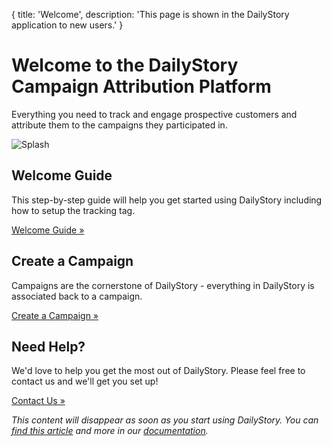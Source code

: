 {
	title: 'Welcome',
	description: 'This page is shown in the DailyStory application to new users.'
}
# Welcome to the DailyStory Campaign Attribution Platform
Everything you need to track and engage prospective customers and attribute them to the campaigns they participated in.

![Splash](https://www.dailystory.com/files/imgs/tour-banner.png "Splash")

<div class="row">
    <div class="col-md-4">
        <h2>Welcome Guide</h2>
        <p>
            This step-by-step guide will help you get started using DailyStory including how to setup the tracking tag.
        </p>
        <p><a class="btn btn-default" target="_blank" href="https://docs.dailystory.com/quickstart">Welcome Guide »</a></p>
    </div>
    <div class="col-md-4">
        <h2>Create a Campaign</h2>
        <p>Campaigns are the cornerstone of DailyStory - everything in DailyStory is associated back to a campaign.</p>
        <p><a class="btn btn-default" href="/Campaign/Create">Create a Campaign »</a></p>
    </div>
    <div class="col-md-4">
        <h2>Need Help?</h2>
        <p>We'd love to help you get the most out of DailyStory. Please feel free to contact us and we'll get you set up!</p>
        <p><a class="btn btn-default" target="_blank" href="https://www.dailystory.com/contact-us">Contact Us »</a></p>
    </div>
</div>

<i>This content will disappear as soon as you start using DailyStory. You can [find this article](https://docs.dailystory.com/install/welcome) and more in our [documentation](https://docs.dailystory.com).</i>